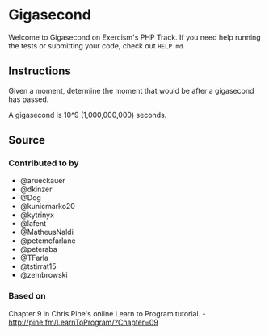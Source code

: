 # Gigasecond

Welcome to Gigasecond on Exercism's PHP Track.
If you need help running the tests or submitting your code, check out `HELP.md`.

## Instructions

Given a moment, determine the moment that would be after a gigasecond
has passed.

A gigasecond is 10^9 (1,000,000,000) seconds.

## Source

### Contributed to by

- @arueckauer
- @dkinzer
- @Dog
- @kunicmarko20
- @kytrinyx
- @lafent
- @MatheusNaldi
- @petemcfarlane
- @peteraba
- @TFarla
- @tstirrat15
- @zembrowski

### Based on

Chapter 9 in Chris Pine's online Learn to Program tutorial. - http://pine.fm/LearnToProgram/?Chapter=09